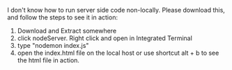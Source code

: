 I don't know how to run server side code non-locally. Please download this, and follow the steps to see it in action:
1. Download and Extract somewhere
2. click nodeServer. Right click and open in Integrated Terminal
3. type "nodemon index.js"
4. open the index.html file on the local host or use shortcut alt + b to see the html file in action.